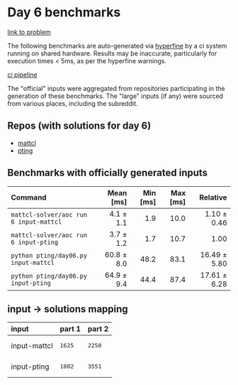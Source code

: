 # Day 6 benchmarks

[link to problem](http://adventofcode.com/2022/day/6)

The following benchmarks are auto-generated via [hyperfine](https://github.com/sharkdp/hyperfine) by a ci system running on shared hardware. Results may be inaccurate, particularly for execution times < 5ms, as per the hyperfine warnings.

[ci pipeline](http://ci.papercode.net:8080/teams/aoc2022/pipelines/aoc-compare-2022)

The "official" inputs were aggregated from repositories participating in the generation of these benchmarks. The "large" inputs (if any) were sourced from various places, including the subreddit.

## Repos (with solutions for day 6)


- [mattcl](https://github.com/mattcl/aoc2022)
- [pting](https://github.com/pting/aoc2022)

## Benchmarks with officially generated inputs
| Command | Mean [ms] | Min [ms] | Max [ms] | Relative |
|:---|---:|---:|---:|---:|
| `mattcl-solver/aoc run 6 input-mattcl` | 4.1 ± 1.1 | 1.9 | 10.0 | 1.10 ± 0.46 |
| `mattcl-solver/aoc run 6 input-pting` | 3.7 ± 1.2 | 1.7 | 10.7 | 1.00 |
| `python pting/day06.py input-mattcl` | 60.8 ± 8.0 | 48.2 | 83.1 | 16.49 ± 5.80 |
| `python pting/day06.py input-pting` | 64.9 ± 9.4 | 44.4 | 87.4 | 17.61 ± 6.28 |

## input -> solutions mapping
|input|part 1|part 2|
|:---|:---|:---|
|input-mattcl|<pre>1625</pre>|<pre>2250</pre>|
|input-pting|<pre>1802</pre>|<pre>3551</pre>|
